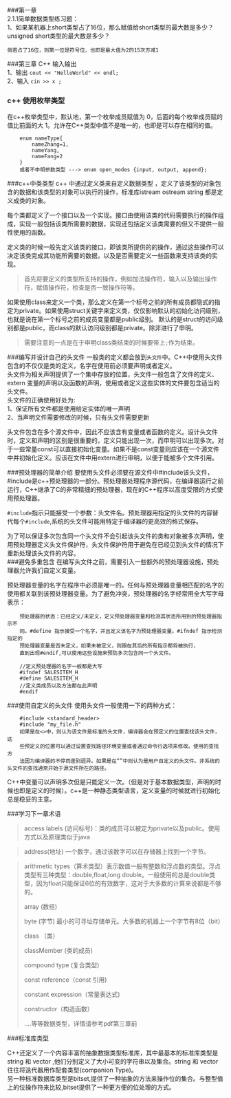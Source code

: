 ###第一章  
2.1.1简单数据类型练习题：  
1、如果某机器上short类型占了16位，那么赋值给short类型的最大数是多少？unsigned short类型的最大数是多少？  

	倘若占了16位，则第一位是符号位，也即是最大值为2的15次方减1  

###第三章 C++ 输入输出  
1、输出 `cout << "HelloWorld" << endl;`  
2、输入 `cin >> x ;`

### c++ 使用枚举类型 
在c++枚举类型中，默认地，第一个枚举成员赋值为 0，后面的每个枚举成员赋的值比前面的大 1。允许在C++类型中值不是唯一的，也即是可以存在相同的值。  

		enum nameType{
			nameZhang=1,
			nameYang,
			nameFang=2
		}
		或者不申明参数类型 ---> enum open_modes {input, output, append};
###c++中类类型
c++ 中通过定义类来自定义数据类型 ，定义了该类型的对象包含的数据和该类型的对象可以执行的操作，标准库istream ostream string 都是定义成类的对象。 
 
每个类都定义了一个接口以及一个实现。接口由使用该类的代码需要执行的操作组成，实现一般包括该类所需要的数据，实现还包括定义该类需要的但又不提供一般性使用的函数。  

定义类的时候一般先定义该类的接口，即该类所提供的的操作，通过这些操作可以决定该类完成其功能所需要的数据，以及是否需要定义一些函数来支持该类的实现。  

>首先将要定义的类型所支持的操作，例如加法操作符，输入以及输出操作符，赋值操作符，检查是否一致操作符等。   

如果使用class来定义一个类，那么定义在第一个标号之前的所有成员都隐式的指定为private。如果使用struct关键字来定义类，仅仅影响默认的初始化访问级别，也就是说在第一个标号之前的成员变量都是public级别。 默认的是struct的访问级别都是public，而class的默认访问级别都是private。除非进行了申明。  
>需要注意的一点是在于申明class类结束的时候要带上`;`作为结束。  

###编写并设计自己的头文件 
一般类的定义都会放到`头文件`中。C++中使用头文件包含的不仅仅是类的定义，名字在使用前必须要声明或者定义。  
头文件为相关声明提供了一个集中存放的位置，头文件一般包含了文件的定义、extern 变量的声明以及函数的声明，使用或者定义这些实体的文件要包含适当的头文件。  
头文件的正确使用好处为:  
	1、保证所有文件都是使用给定实体的唯一声明  
	2、当声明文件需要修改的时候，只有头文件需要更新  

头文件包含在多个源文件中，因此不应该含有变量或者函数的定义。设计头文件时，定义和声明的区别是很重要的，定义只能出现一次，而申明可以出现多次。对于一些常量const可以直接初始化变量。如果不是const变量则应该在一个源文件中并初始化定义。应该在文件中用extern进行申明，以便于能被多个文件引用。  

###预处理器的简单介绍
要使用头文件必须要在源文件中#include该头文件，#include是c++预处理器的一部分。预处理器处理程序源代码，在编译器运行之前运行，C++继承了C的非常精细的预处理器，现在的C++程序以高度受限的方式使用预处理器。  

`#include`指示只能接受一个参数：头文件名。预处理器用指定的头文件的内容替代每个`#include`,系统的头文件可能用特定于编译器的更高效的格式保存。  

为了可以保证多次包含同一个头文件不会引起该头文件的类和对象被多次声明，使用预处理器定义头文件保护符，头文件保护符用于避免在已经见到头文件的情况下重新处理该头文件的内容。  
###避免多重包含
在编写头文件之前，需要引入一些额外的预处理器设施，预处理器允许我们自定义变量。  

预处理器变量的名字在程序中必须是唯一的。任何与预处理器变量相匹配的名字的使用都关联到该预处理器变量。为了避免冲突，预处理器的名字经常用全大写字母表示：  

		预处理器的状态：已经定义/未定义，定义预处理器变量和检测其状态所用到的预处理器指示不
		同。#define 指示接受一个名字，并且定义该名字为预处理器变量。#ifndef 指示检测指定的
		预处理器变量是否未定义，如果未被定义，则跟在其后的所有指示都将被执行，
		直到出现#endif,可以使用这些设施来预防多次包含同一个头文件。  
		
		//定义预处理器的名字一般都是大写
		#ifndef SALESITEM_H
		#define SALESITEM_H
		//定义类成员以及方法都在此声明
		#endif
###使用自定义的头文件
使用头文件一般使用一下的两种方式：  

		#include <standard_header>
		#include "my_file.h"
		如果是在<>中，则认为该文件是标准的头文件，编译器会在预定义的位置查找该头文件，这
		些预定义的位置可以通过设置查找路径环境变量或者通过命令行选项来修改。使用的查找方
		法因为编译器的不停而差别迥异。如果是在“”中则认为是用户自定义的头文件。非系统的头文件的查找通常开始于源文件所在的路径。
  
C++中变量可以声明多次但是只能定义一次。（但是对于基本数据类型，声明的时候也即是定义的时候）。c++是一种静态类型语言，定义变量的时候就进行初始化总是稳妥的主意。  

###学习下一章术语

>access labels (访问标号)：类的成员可以被定为private以及public。使用方式以及原理类似于java  

>address(地址) 一个数字，通过该数字可以在存储器上找到一个字节。  

>arithmetic types（算术类型）表示数值一般有整数和浮点数的类型。浮点类型有三种类型：double,float,long double。一般使用的总是double类型，因为float只能保证6位的有效数字，这对于大多数的计算来说都是不够的。  
>
>array (数组)  
>
>byte (字节) 最小的可寻址存储单元。大多数的机器上一个字节有8位（bit）  
>
>class （类）  
>
>classMember (类的成员)  
>
>compound type (复合类型)  
>
>const reference（const 引用)  
>
>constant expression（常量表达式)  
>
>constructor（构造函数）  
>
>....等等数据类型，详情请参考pdf第三章前

###标准库类型

C++还定义了一个内容丰富的抽象数据类型标准库，其中最基本的标准库类型是string 和 vector ,他们分别定义了大小可变的字符串以及集合。string 和 vector 往往将迭代器用作配套类型(companion Type)。  
另一种标准数据库类型是bitset,提供了一种抽象的方法来操作位的集合。与整型值上的位操作符来比较,bitset提供了一种更方便的位处理的方式。 





